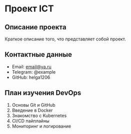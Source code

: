 # Проект ICT

## Описание проекта
Краткое описание того, что представляет собой проект.

## Контактные данные
* Email: email@ya.ru
* Telegram: @example
* GitHub: helga1206

## План изучения DevOps
1. Основы Git и GitHub
2. Введение в Docker
3. Знакомство с Kubernetes
4. CI/CD пайплайны
5. Мониторинг и логирование

